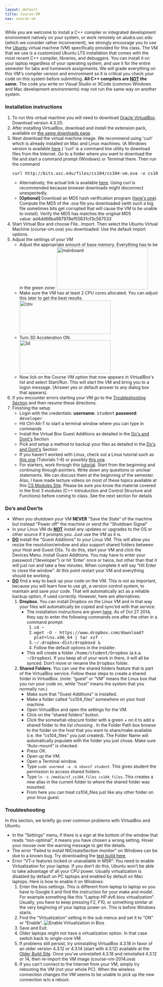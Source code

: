 ```yaml
---
layout: default
title: Course-VM
nav: course-vm
---
```


While you are welcome to install a C++ compiler or integrated development environment natively on your system, or work remotely on aludra.usc.edu (which we consider rather inconvenient), we strongly encourage you to use the <a href="http://www.ubuntu.com">Ubuntu</a> virtual machine (VM) specifically provided for this class. The VM that we use is a customized Ubuntu LTS installation that comes with the most recent C++ compiler, libraries, and debuggers. You can install it on your laptop regardless of your operating system, and use it for the entire semester for labs and homework assignments. We will grade everything on this VM's compiler version and environment so it is critical you check your code on this system before submitting. <strong>All C++ compilers are <span style="text-decoration: underline">NOT</span> the same.</strong> The code you write on Visual Studio or XCode (common Windows and Mac development environments) may not run the same way on another system.

<h3>Installation instructions</h3>
<ol>
	<li>To run this virtual machine you will need to download <a href="https://www.virtualbox.org/wiki/Downloads">Oracle VirtualBox</a>. Download version 4.3.20.</li>
	<li>After installing VirtualBox, download and install the extension pack, available on <a href="https://www.virtualbox.org/wiki/Downloads">the same downloads page</a>.</li>
	<li>Next download the virtual machine image. We recommend using 'curl' which is already installed on Mac and Linux machines. (A Windows version is available <a href="http://www.confusedbycode.com/curl/">here</a>.) 'curl' is a command line utility to download files from the Internet. Go to a folder where you want to download the file and start a command prompt (Windows) or Terminal there. Then run the command
<pre>curl http://bits.usc.edu/files/cs104/cs104-vm.ova -o cs104-vm.ova</pre>
<ul>
	<li>Alternatively, the actual link is available <a href="http://bits.usc.edu/files/cs104/cs104-vm.ova">here</a>. Using curl is recommended because browser downloads might disconnect unexpectedly.</li>
	<li><b>[Optional] </b>Download an MD5 hash verIfication program (<a href="http://www.winmd5.com/">here's one</a>). Compute the MD5 of the .ova file you downloaded (with such a big file sometimes bits get corrupted that will cause the VM to be unable to install). Verify the MD5 has matches the original MD5 value: ad4dd68ba987978ef55831cf3c567533</li>
</ul>
</li>
	<li>Start Virtual Box and choose File...Import. Then select the Ubuntu Virtual Machine (course-vm.ova) you downloaded. Use the default import options.</li>
	<li>Adjust the settings of your VM
<ul>
	<li>Adjust the appropriate amount of base memory. Everything has to be in the green zone:
<img class="alignnone size-medium wp-image-1551" src="http://bits.usc.edu/cs104/wp-content/uploads/sites/12/2014/12/mainboard-300x139.png" alt="mainboard" width="300" height="139" /></li>
	<li>Make sure the VM has at least 2 CPU cores allocated. You can adjust this later to get the best results.
<img class="alignnone size-medium wp-image-1550" src="http://bits.usc.edu/cs104/wp-content/uploads/sites/12/2014/12/cpu-300x110.png" alt="cpu" width="300" height="110" /></li>
	<li>Turn 3D Acceleration ON.
<img class="alignnone size-medium wp-image-1549" src="http://bits.usc.edu/cs104/wp-content/uploads/sites/12/2014/12/3d-300x110.png" alt="3d" width="300" height="110" /></li>
	<li>Now lick on the Course VM option that now appears in VirtualBox's list and select Start/Run. This will start the VM and bring you to a logon message. (Answer yes or default answer to any dialog box that appears).</li>
</ul>
</li>
	<li>If you encounter errors starting your VM go to the <a href="#Troubleshooting">Troubleshooting Section</a> and then resume these directions.</li>
	<li>Finishing the setup
<ul>
	<li>Login with the credentials:
<strong>username</strong>: <tt>student</tt>
<strong>password</strong>: <tt>developer</tt></li>
	<li>Hit Ctrl-Alt-T to start a terminal window where you can type in commands</li>
	<li>Install the Virtual Box Guest Additions as detailed in the <a href="#DosDonts">Do's and Dont's</a> Section</li>
	<li>Pick and setup a method to backup your files as detailed in the <a href="#DosDonts">Do's and Dont's</a> Section</li>
	<li>If you haven't worked with Linux, check out a Linux tutorial such as <a href="http://www.ee.surrey.ac.uk/Teaching/Unix/">this one</a> (Tutorials 1-6) or possibly <a href="http://vic.gedris.org/Manual-ShellIntro/1.2/ShellIntro.pdf">this one</a>.</li>
	<li>For starters, work through this <a href="http://cplusplus.com/doc/tutorial/">tutorial</a>. Start from the beginning and continuing through pointers. Write down any questions or unclear statements. We can discuss them at the beginning of the semester. Also, I have made lecture videos on most of these topics available at this <a href="http://ee.usc.edu/~redekopp/csmodules.html">CS Modules Site</a>. Please be sure you know the material covered in the first 3 modules (C++ Introduction and Control Structure and Functions) before coming to class. See the next section for details</li>
</ul>
</li>
</ol>
<h3 id="toc_1a"><a name="DosDonts"></a>Do’s and Don’ts</h3>
<ul>
	<li>When you shutdown your VM <b>NEVER</b> "Save the State" of the machine but instead "Power off" the machine or send the "Shutdown Signal"</li>
	<li>In your Linux VM do <b><span style="text-decoration: underline">NOT</span></b> install any updates or upgrades to the OS or other source if it prompts you. Just use the VM as it is.</li>
	<li><b><span style="text-decoration: underline">DO</span></b> install the “Guest Additions” to your Linux VM. This will allow you resize the resolution/window and also support shared folders between your Host and Guest OSs. To do this, start your VM and click the Devices Menu..Install Guest Additions. You may have to enter your password (“developer”) or hit ‘Enter’ once or twice, but other than that it will just run and take a few minutes. When complete it will say “Hit Enter to close the window”. At this point restart your VM and everything should be working.</li>
	<li><b><span style="text-decoration: underline">DO</span></b> find a way to back up your code on the VM. This is not as important, because you will learn how to use git, a version control system, to maintain and save your code. That will automatically act as a reliable backup option, if used correctly. However, here are alternatives:
<ol>
	<li><strong>Dropbox. </strong>You can install Dropbox on the Linux VM and in that way your files will automatically be copied and sync’ed with that service.
<ul>
	<li>The installation instructions are given <a href="https://www.dropbox.com/install?os=lnx">here</a>. As of Oct 27 2014, they say to enter the following commands one after the other in a command prompt:
<ol>
	<li><tt>cd ~</tt></li>
	<li><tt>wget -O - https://www.dropbox.com/download?plat=lnx.x86_64 | tar xzf -</tt></li>
	<li><tt>~/.dropbox-dist/dropboxd &amp;</tt></li>
	<li>Follow the default options in the installer.</li>
</ol>
</li>
	<li>This will create a folder <tt>/home/student/Dropbox</tt> (a.k.a. <tt>~/Dropbox</tt>). If you keep all of your work in there, it will all be synced. Don’t move or rename the <tt>Dropbox</tt> folder.</li>
</ul>
</li>
	<li><strong>Shared Folders. </strong>You can use the shared folders feature that is part of the VirtualBox service. Follow these steps to create a shared folder in VirtualBox. (note: “guest” or “VM” means the Linux box that you run your code on, while “host” means the system that you normally run.)
<ul>
	<li>Make sure that "Guest Additions" is installed.</li>
	<li>Make a folder called “cs104_files” somewhere on your host machine.</li>
	<li>Open VirtualBox and open the settings for the VM.</li>
	<li>Click on the “shared folders” button.</li>
	<li>Click the somewhat-obscure folder with a green + on it to add a shared folder to the list choosing . In the Folder Path box browse to the folder on the host that you want to share/make available (i.e. the “cs104_files” you just created). The Folder Name will automatically populate with the folder you just chose. Make sure “Auto-mount” is checked.</li>
	<li>Press OK.</li>
	<li>Open up the VM.</li>
	<li>Open a Terminal window.</li>
	<li>Type <code>sudo usermod -a -G vboxsf student</code>. This gives student the permission to access shared folders.</li>
	<li>Type <code>ln -s /media/sf_cs104_files cs104_files</code>. This creates a new alias in the current folder to where the shared folder was mounted.</li>
	<li>From here you can treat cs104_files just like any other folder on your linux guest.</li>
</ul>
</li>
</ol>
</li>
</ul>
<h3 id="toc_2"><a name="Troubleshooting"></a>Troubleshooting</h3>
In this section, we briefly go over common problems with VirtualBox and Ubuntu.
<ul>
	<li>In the “Settings” menu, if there is a sign at the bottom of the window that reads “non-optimal”, it means you have chosen a wrong setting. Hover your mouse over the warning message to get the details.</li>
	<li>The error “Failed to install NtCreateSection monitor” on Windows can be due to a known bug. Try downloading the <a href="https://forums.virtualbox.org/viewtopic.php?f=6&amp;t=62615">test build here</a>.</li>
	<li>Error “VT-x features locked or unavailable in MSR”: You need to enable Virtualization for your laptop. If you don’t do this, Ubuntu won’t be able to take advantage of all your CPU power. Usually virtualization is disabled by default on PC laptops and enabled by default on Mac laptops. Here is how to enable it on Windows:
<ol>
	<li>Enter the bios settings. This is different from laptop to laptop so you have to Google it and find the instruction for your make and model. For example something like this “Laptop HP dv6 bios virtualization”. Usually, you have to keep pressing F2, F10, or something similar at the very beginning of your laptop power on. This is before Windows starts.</li>
	<li>Find the “Virtualization” setting in the sub menus and set it to “ON” or “Enable”.
<img title="Enable Virtualization in Bios" src="http://www-scf.usc.edu/~csci104/20142/installation/bios.png" alt="Enable Virtualization in Bios" /></li>
	<li>Save and Exit.</li>
	<li>Older laptops might not have a virtualization option. In that case switch back to single-core VM.</li>
	<li>If problems still persist, try uninstalling VirtualBox 4.3.18 in favor of an older version 4.3.12 or 4.3.14 (start with 4.3.12) available at the <a href="https://www.virtualbox.org/wiki/Download_Old_Builds_4_3">Older Build Site</a>. Once you've uninstalled 4.3.18 and reinstalled 4.3.12 or 14, then re-import the VM image (course-vm-2014.ova)</li>
	<li>If you can't connect to the Internet from your VM, simply try rebooting the VM (not your whole PC). When the wireless connection changes the VM seems to be unable to pick up the new connection w/o a reboot.</li>
</ol>
</li>
</ul>
